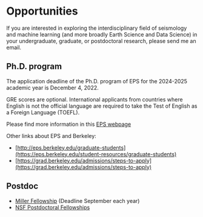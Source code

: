 # Opportunities

If you are interested in exploring the interdisciplinary field of seismology and machine learning (and more broadly Earth Science and Data Science) in your undergraduate, graduate, or postdoctoral research, please send me an email. 

## Ph.D. program

The application deadline of the Ph.D. program of EPS for the 2024-2025 academic year is December 4, 2022.

GRE scores are optional. International applicants from countries where English is not the official language are required to take the Test of English as a Foreign Language (TOEFL). 

Please find more information in this [EPS webpage](https://eps.berkeley.edu/admissions)

Other links about EPS and Berkeley:

- [http://eps.berkeley.edu/graduate-students](https://eps.berkeley.edu/student-resources/graduate-students)
- [https://grad.berkeley.edu/admissions/steps-to-apply](https://grad.berkeley.edu/admissions/steps-to-apply)

## Postdoc

- [Miller Fellowship](https://miller.berkeley.edu/fellowship) (Deadline September each year)
- [NSF Postdoctoral Fellowships](https://www.nsf.gov/publications/pub_summ.jsp?ods_key=nsf22625)
